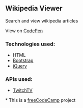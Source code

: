 ## Wikipedia Viewer

Search and view wikipedia articles

View on [CodePen](http://codepen.io/emiliogozo/full/jAXawN)

### Technologies used:
- HTML
- [Bootstrap](http://getbootstrap.com/)
- [jQuery](https://jquery.com)

### APIs used:
- [TwitchTV](https://github.com/justintv/Twitch-API/blob/master/v3_resources/streams.md#get-streamschannel)

\* This is a [freeCodeCamp](https://www.freecodecamp.com/emiliogozo) project